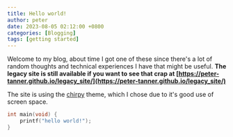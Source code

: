 ```yaml
---
title: Hello world!
author: peter
date: 2023-08-05 02:12:00 +0800
categories: [Blogging]
tags: [getting started]
---
```


Welcome to my blog, about time I got one of these since there's a lot of random thoughts and technical experiences I have that might be useful. **The legacy site is still available if you want to see that crap at [https://peter-tanner.github.io/legacy_site/](https://peter-tanner.github.io/legacy_site/)**

The site is using the [chirpy](https://chirpy.cotes.page/) theme, which I chose due to it's good use of screen space.

```c
int main(void) {
	printf("hello world!");
}
```
